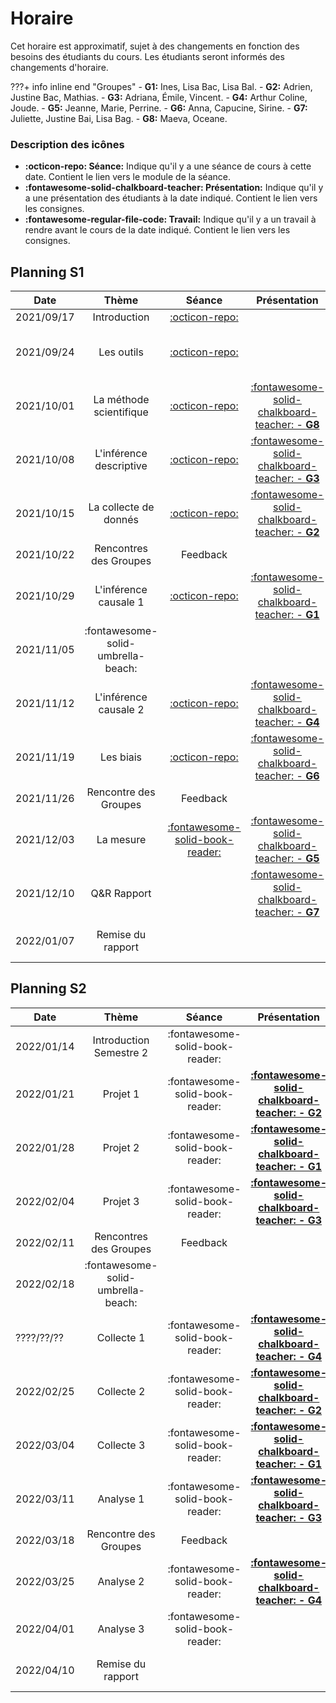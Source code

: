 # Horaire

Cet horaire est approximatif, sujet à des changements en fonction des besoins des étudiants du cours. Les étudiants seront informés des changements d'horaire.

???+ info inline end "Groupes"
    - **G1:** Ines, Lisa Bac, Lisa Bal.
    - **G2:** Adrien, Justine Bac, Mathias.
    - **G3:** Adriana, Émile, Vincent.
    - **G4:** Arthur Coline, Joude.
    - **G5:** Jeanne, Marie, Perrine.
    - **G6:** Anna, Capucine, Sirine.
    - **G7:** Juliette, Justine Bai, Lisa Bag.
    - **G8:** Maeva, Oceane.


### Description des icônes
- **:octicon-repo: Séance:** Indique qu'il y a une séance de cours à cette date. Contient le lien vers le module de la séance.
- **:fontawesome-solid-chalkboard-teacher: Présentation:** Indique qu'il y a une présentation des étudiants à la date indiqué. Contient le lien vers les consignes.
- **:fontawesome-regular-file-code: Travail:** Indique qu'il y a un travail à rendre avant le cours de la date indiqué. Contient le lien vers les consignes.


## Planning S1

| Date       | Thème                              | Séance                                                              | Présentation                                                                   | Travail                                                                                                                                                     |
| -          | :-:                                | :-:                                                                 | :-:                                                                            | :-:                                                                                                                                                         |
| 2021/09/17 | Introduction                       | [:octicon-repo:](modules/introduction.md)          |                                                                                |                                                                                                                                                             |
| 2021/09/24 | Les outils                         | [:octicon-repo:](modules/tools.md)                 |                                                                                | [**:fontawesome-regular-paper-plane: Initiation**](resources/onboarding.md)                                                                                 |
| 2021/10/01 | La méthode scientifique            | [:octicon-repo:](modules/science.md)               | [:fontawesome-solid-chalkboard-teacher: - **G8**](activities/participation.md) |                                                                                                                                                             |
| 2021/10/08 | L'inférence descriptive            | [:octicon-repo:](modules/descriptive-inference.md) | [:fontawesome-solid-chalkboard-teacher: - **G3**](activities/participation.md) |                                                                                                                                                             |
| 2021/10/15 | La collecte de donnés              | [:octicon-repo:](modules/literature-review.md)     | [:fontawesome-solid-chalkboard-teacher: - **G2**](activities/participation.md) | [**:fontawesome-regular-file-code: TP1**](https://colab.research.google.com/github/mickaeltemporao/mdss-materials/blob/main/projet-de-recherche.ipynb)      |
| 2021/10/22 | Rencontres des Groupes             | Feedback                                                            |                                                                                |                                                                                                                                                             |
| 2021/10/29 | L'inférence causale 1              | [:octicon-repo:](modules/causal-inference.md)      | [:fontawesome-solid-chalkboard-teacher: - **G1**](activities/participation.md) |                                                                                                                                                             |
| 2021/11/05 | :fontawesome-solid-umbrella-beach: |                                                                     |                                                                                |                                                                                                                                                             |
| 2021/11/12 | L'inférence causale 2              | [:octicon-repo:](modules/causal-inference-2.md)    | [:fontawesome-solid-chalkboard-teacher: - **G4**](activities/participation.md) |                                                                                                                                                             |
| 2021/11/19 | Les biais                          | [:octicon-repo:](modules/bias.md)                  | [:fontawesome-solid-chalkboard-teacher: - **G6**](activities/participation.md) | [**:fontawesome-regular-file-code: TP2**](https://colab.research.google.com/github/mickaeltemporao/mdss-materials/blob/main/rapport-de-collecte.ipynb)                                                                                                                                                                                                                                                                                           |
| 2021/11/26 | Rencontre des Groupes              | Feedback                                                            |                                                                                |                                                                                                                                                                                                                                                                                                                                                                                                                                                  |
| 2021/12/03 | La mesure                          | [:fontawesome-solid-book-reader:](modules/measurement.md)           | [:fontawesome-solid-chalkboard-teacher: - **G5**](activities/participation.md) |                                                                                                                                                                                                                                                                                                                                                                                                                                                  |
| 2021/12/10 | Q&R Rapport                        |                                                                     | [:fontawesome-solid-chalkboard-teacher: - **G7**](activities/participation.md) |                                                                                                                                                                                                                                                                                                                                                                                                                                                         |
| 2022/01/07 | Remise du rapport                  |                                                                     |                                                                                | [**:fontawesome-regular-file-code: Rapport**](https://colab.research.google.com/github/mickaeltemporao/mdss-materials/blob/main/rapport-de-recherche.ipynb) |


## Planning S2

| Date       | Thème                              | Séance                          | Présentation                                                                   | Travail                                     |
| -          | :-:                                | :-:                             | :-:                                                                            | :-:                                         |
| 2022/01/14 | Introduction Semestre 2            | :fontawesome-solid-book-reader: | |                                             |
| 2022/01/21 | Projet 1                           | :fontawesome-solid-book-reader: | [**:fontawesome-solid-chalkboard-teacher: - G2**](activities/participation.md)  |                                             |
| 2022/01/28 | Projet 2                           | :fontawesome-solid-book-reader: | [**:fontawesome-solid-chalkboard-teacher: - G1**](activities/participation.md) |                                             |
| 2022/02/04 | Projet 3                           | :fontawesome-solid-book-reader: | [**:fontawesome-solid-chalkboard-teacher: - G3**](activities/participation.md) | **:fontawesome-regular-file-code: TP1**     |
| 2022/02/11 | Rencontres des Groupes             | Feedback                        |                                                                                |                                             |
| 2022/02/18 | :fontawesome-solid-umbrella-beach: |                                 |                                                                                |                                             |
| ????/??/?? | Collecte 1                         | :fontawesome-solid-book-reader: | [**:fontawesome-solid-chalkboard-teacher: - G4**](activities/participation.md)  |                                             |
| 2022/02/25 | Collecte 2                         | :fontawesome-solid-book-reader: | [**:fontawesome-solid-chalkboard-teacher: - G2**](activities/participation.md) |                                             |
| 2022/03/04 | Collecte 3                         | :fontawesome-solid-book-reader: | [**:fontawesome-solid-chalkboard-teacher: - G1**](activities/participation.md) |                                             |
| 2022/03/11 | Analyse 1                          | :fontawesome-solid-book-reader: | [**:fontawesome-solid-chalkboard-teacher: - G3**](activities/participation.md) | **:fontawesome-regular-file-code: TP2**     |
| 2022/03/18 | Rencontre des Groupes              | Feedback                        |                                                                                |                                             |
| 2022/03/25 | Analyse 2                          | :fontawesome-solid-book-reader: | [**:fontawesome-solid-chalkboard-teacher: - G4**](activities/participation.md) |                                             |
| 2022/04/01 | Analyse 3                          | :fontawesome-solid-book-reader: |                                                                                |                                             |
| 2022/04/10 | Remise du rapport                  |                                 |                                                                                | **:fontawesome-regular-file-code: Rapport** |
